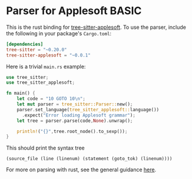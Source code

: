Parser for Applesoft BASIC
==========================

This is the rust binding for [tree-sitter-applesoft](https://github.com/dfgordon/tree-sitter-applesoft).  To use the parser, include the following in your package's `Cargo.toml`:
```toml
[dependencies]
tree-sitter = "~0.20.0"
tree-sitter-applesoft = "~0.0.1"
```
Here is a trivial `main.rs` example:
```rust
use tree_sitter;
use tree_sitter_applesoft;

fn main() {
    let code = "10 GOTO 10\n";
    let mut parser = tree_sitter::Parser::new();
    parser.set_language(tree_sitter_applesoft::language())
      .expect("Error loading Applesoft grammar");
    let tree = parser.parse(code,None).unwrap();

    println!("{}",tree.root_node().to_sexp());
}
```
This should print the syntax tree
```
(source_file (line (linenum) (statement (goto_tok) (linenum))))
```
For more on parsing with rust, see the general guidance [here](https://github.com/tree-sitter/tree-sitter/blob/master/lib/binding_rust/README.md).
